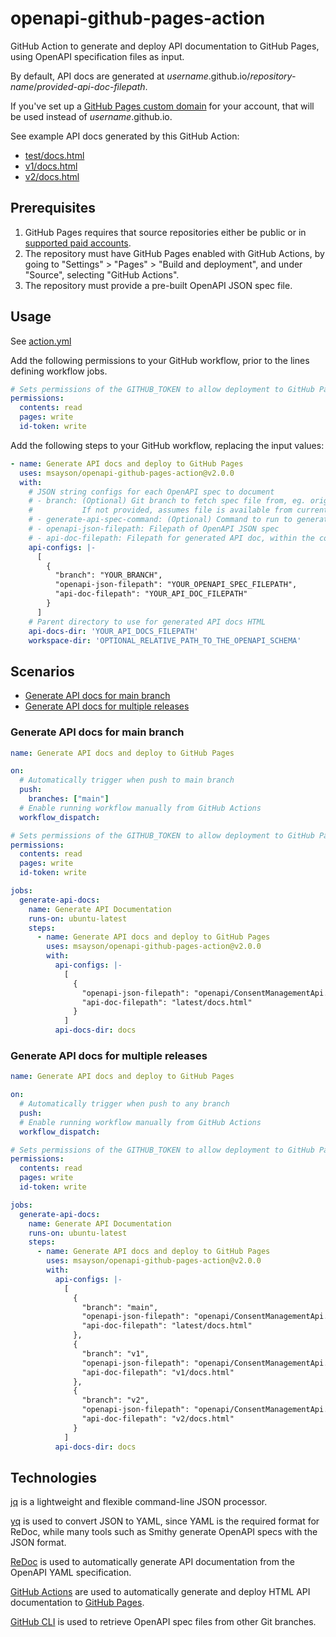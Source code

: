 # openapi-github-pages-action
GitHub Action to generate and deploy API documentation to GitHub Pages, using OpenAPI specification files as input.

By default, API docs are generated at *username*.github.io/*repository-name*/*provided-api-doc-filepath*.

If you've set up a [GitHub Pages custom domain](https://docs.github.com/en/pages/configuring-a-custom-domain-for-your-github-pages-site) for your account, that will be used instead of *username*.github.io.

See example API docs generated by this GitHub Action:
* [test/docs.html](https://www.marksayson.com/openapi-github-pages-action/test/docs.html)
* [v1/docs.html](https://www.marksayson.com/openapi-github-pages-action/v1/docs.html)
* [v2/docs.html](https://www.marksayson.com/openapi-github-pages-action/v2/docs.html)

## Prerequisites

1. GitHub Pages requires that source repositories either be public or in [supported paid accounts](https://docs.github.com/en/pages/getting-started-with-github-pages/about-github-pages).
2. The repository must have GitHub Pages enabled with GitHub Actions, by going to "Settings" > "Pages" > "Build and deployment", and under "Source", selecting "GitHub Actions".
3. The repository must provide a pre-built OpenAPI JSON spec file.

## Usage
See [action.yml](action.yml)

Add the following permissions to your GitHub workflow, prior to the lines defining workflow jobs.

```yaml
# Sets permissions of the GITHUB_TOKEN to allow deployment to GitHub Pages
permissions:
  contents: read
  pages: write
  id-token: write
```

Add the following steps to your GitHub workflow, replacing the input values:

```yaml
- name: Generate API docs and deploy to GitHub Pages
  uses: msayson/openapi-github-pages-action@v2.0.0
  with:
    # JSON string configs for each OpenAPI spec to document
    # - branch: (Optional) Git branch to fetch spec file from, eg. origin/main
    #           If not provided, assumes file is available from current branch
    # - generate-api-spec-command: (Optional) Command to run to generate spec file
    # - openapi-json-filepath: Filepath of OpenAPI JSON spec
    # - api-doc-filepath: Filepath for generated API doc, within the common directory defined by api-docs-dir
    api-configs: |-
      [
        {
          "branch": "YOUR_BRANCH",
          "openapi-json-filepath": "YOUR_OPENAPI_SPEC_FILEPATH",
          "api-doc-filepath": "YOUR_API_DOC_FILEPATH"
        }
      ]
    # Parent directory to use for generated API docs HTML
    api-docs-dir: 'YOUR_API_DOCS_FILEPATH'
    workspace-dir: 'OPTIONAL_RELATIVE_PATH_TO_THE_OPENAPI_SCHEMA'
```

## Scenarios

* [Generate API docs for main branch](#Generate-API-docs-for-main-branch)
* [Generate API docs for multiple releases](#Generate-API-docs-for-multiple-releases)

### Generate API docs for main branch

```yaml
name: Generate API docs and deploy to GitHub Pages

on:
  # Automatically trigger when push to main branch
  push:
    branches: ["main"]
  # Enable running workflow manually from GitHub Actions
  workflow_dispatch:

# Sets permissions of the GITHUB_TOKEN to allow deployment to GitHub Pages
permissions:
  contents: read
  pages: write
  id-token: write

jobs:
  generate-api-docs:
    name: Generate API Documentation
    runs-on: ubuntu-latest
    steps:
      - name: Generate API docs and deploy to GitHub Pages
        uses: msayson/openapi-github-pages-action@v2.0.0
        with:
          api-configs: |-
            [
              {
                "openapi-json-filepath": "openapi/ConsentManagementApi.openapi.json",
                "api-doc-filepath": "latest/docs.html"
              }
            ]
          api-docs-dir: docs
```

### Generate API docs for multiple releases

```yaml
name: Generate API docs and deploy to GitHub Pages

on:
  # Automatically trigger when push to any branch
  push:
  # Enable running workflow manually from GitHub Actions
  workflow_dispatch:

# Sets permissions of the GITHUB_TOKEN to allow deployment to GitHub Pages
permissions:
  contents: read
  pages: write
  id-token: write

jobs:
  generate-api-docs:
    name: Generate API Documentation
    runs-on: ubuntu-latest
    steps:
      - name: Generate API docs and deploy to GitHub Pages
        uses: msayson/openapi-github-pages-action@v2.0.0
        with:
          api-configs: |-
            [
              {
                "branch": "main",
                "openapi-json-filepath": "openapi/ConsentManagementApi.openapi.json",
                "api-doc-filepath": "latest/docs.html"
              },
              {
                "branch": "v1",
                "openapi-json-filepath": "openapi/ConsentManagementApi.openapi.json",
                "api-doc-filepath": "v1/docs.html"
              },
              {
                "branch": "v2",
                "openapi-json-filepath": "openapi/ConsentManagementApi.openapi.json",
                "api-doc-filepath": "v2/docs.html"
              }
            ]
          api-docs-dir: docs
```

## Technologies
[jq](https://jqlang.github.io/jq/) is a lightweight and flexible command-line JSON processor.

[yq](https://github.com/mikefarah/yq) is used to convert JSON to YAML, since YAML is the required format for ReDoc, while many tools such as Smithy generate OpenAPI specs with the JSON format.

[ReDoc](https://github.com/Redocly/redoc) is used to automatically generate API documentation from the OpenAPI YAML specification.

[GitHub Actions](https://docs.github.com/en/actions) are used to automatically generate and deploy HTML API documentation to [GitHub Pages](https://pages.github.com/).

[GitHub CLI](https://github.com/cli/cli) is used to retrieve OpenAPI spec files from other Git branches.
